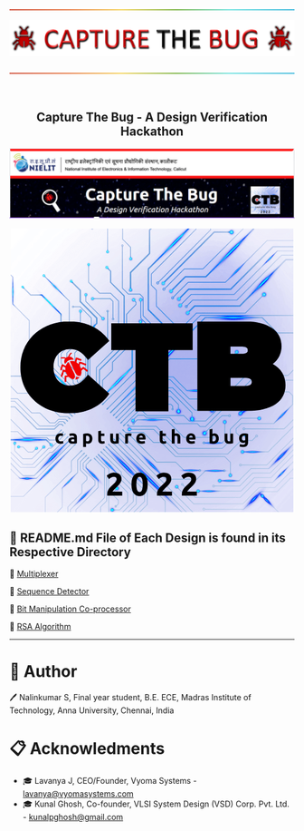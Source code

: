 </br>

<div align="center">


  
![-------](Images/rainbowline.png)

![logo](Images/logo1.png)

![-------](Images/rainbowline.png)





</br>

## Capture The Bug - A Design Verification Hackathon

![](Images/ctb1.png)

![](Images/ctb.png)

</div>

 




## :file_folder: README.md File of Each Design is found in its Respective Directory 


:open_file_folder: [Multiplexer](/level1_design1/README.md)


:open_file_folder: [Sequence Detector](/level1_design2/README.md)


:open_file_folder: [Bit Manipulation Co-processor](/level2_design/README.md)


:open_file_folder: [RSA Algorithm](/level3_design/README.md)

---

#  :bookmark: Author

 🖊️ Nalinkumar S, Final year student, B.E. ECE, Madras Institute of Technology, Anna University, Chennai, India

# :clipboard: Acknowledments

- 🎓 Lavanya J, CEO/Founder, Vyoma Systems - lavanya@vyomasystems.com
- 🎓 Kunal Ghosh, Co-founder, VLSI System Design (VSD) Corp. Pvt. Ltd. - kunalpghosh@gmail.com
